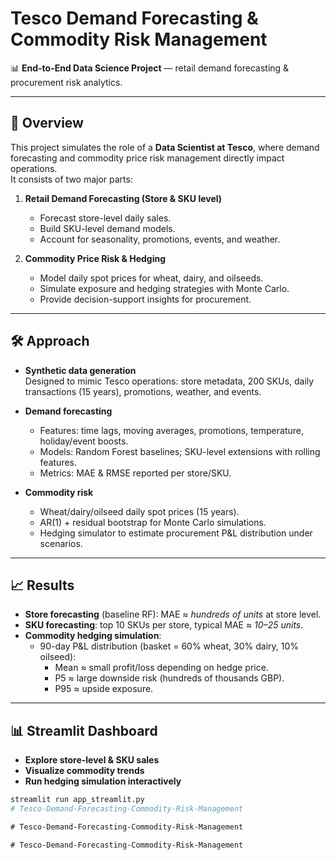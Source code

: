 # Tesco Demand Forecasting & Commodity Risk Management

📊 **End-to-End Data Science Project** — retail demand forecasting & procurement risk analytics.

---

## 🚀 Overview
This project simulates the role of a **Data Scientist at Tesco**, where demand forecasting and commodity price risk management directly impact operations.  
It consists of two major parts:

1. **Retail Demand Forecasting (Store & SKU level)**  
   - Forecast store-level daily sales.  
   - Build SKU-level demand models.  
   - Account for seasonality, promotions, events, and weather.  

2. **Commodity Price Risk & Hedging**  
   - Model daily spot prices for wheat, dairy, and oilseeds.  
   - Simulate exposure and hedging strategies with Monte Carlo.  
   - Provide decision-support insights for procurement.

---

## 🛠️ Approach
- **Synthetic data generation**  
  Designed to mimic Tesco operations: store metadata, 200 SKUs, daily transactions (15 years), promotions, weather, and events.  

- **Demand forecasting**  
  - Features: time lags, moving averages, promotions, temperature, holiday/event boosts.  
  - Models: Random Forest baselines; SKU-level extensions with rolling features.  
  - Metrics: MAE & RMSE reported per store/SKU.  

- **Commodity risk**  
  - Wheat/dairy/oilseed daily spot prices (15 years).  
  - AR(1) + residual bootstrap for Monte Carlo simulations.  
  - Hedging simulator to estimate procurement P&L distribution under scenarios.

---

## 📈 Results
- **Store forecasting** (baseline RF): MAE ≈ *hundreds of units* at store level.  
- **SKU forecasting**: top 10 SKUs per store, typical MAE ≈ *10–25 units*.  
- **Commodity hedging simulation**:  
  - 90-day P&L distribution (basket = 60% wheat, 30% dairy, 10% oilseed):  
    - Mean ≈ small profit/loss depending on hedge price.  
    - P5 ≈ large downside risk (hundreds of thousands GBP).  
    - P95 ≈ upside exposure.

---

## 📊 Streamlit Dashboard
- **Explore store-level & SKU sales**  
- **Visualize commodity trends**  
- **Run hedging simulation interactively**  

```bash
streamlit run app_streamlit.py
#   T e s c o - D e m a n d - F o r e c a s t i n g - C o m m o d i t y - R i s k - M a n a g e m e n t  
 #   T e s c o - D e m a n d - F o r e c a s t i n g - C o m m o d i t y - R i s k - M a n a g e m e n t  
 #   T e s c o - D e m a n d - F o r e c a s t i n g - C o m m o d i t y - R i s k - M a n a g e m e n t  
 